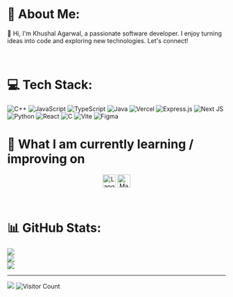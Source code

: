 # 💫 About Me:
👋 Hi, I'm Khushal Agarwal, a passionate software developer. I enjoy turning ideas into code and exploring new technologies. Let's connect!<br><br><br>


# 💻 Tech Stack:
![C++](https://img.shields.io/badge/c++-%2300599C.svg?style=for-the-badge&logo=c%2B%2B&logoColor=white) ![JavaScript](https://img.shields.io/badge/javascript-%23323330.svg?style=for-the-badge&logo=javascript&logoColor=%23F7DF1E) ![TypeScript](https://img.shields.io/badge/typescript-%23007ACC.svg?style=for-the-badge&logo=typescript&logoColor=white) ![Java](https://img.shields.io/badge/java-%23ED8B00.svg?style=for-the-badge&logo=openjdk&logoColor=white) ![Vercel](https://img.shields.io/badge/vercel-%23000000.svg?style=for-the-badge&logo=vercel&logoColor=white) ![Express.js](https://img.shields.io/badge/express.js-%23404d59.svg?style=for-the-badge&logo=express&logoColor=%2361DAFB) ![Next JS](https://img.shields.io/badge/Next-black?style=for-the-badge&logo=next.js&logoColor=white) ![Python](https://img.shields.io/badge/python-3670A0?style=for-the-badge&logo=python&logoColor=ffdd54) ![React](https://img.shields.io/badge/react-%2320232a.svg?style=for-the-badge&logo=react&logoColor=%2361DAFB) ![C](https://img.shields.io/badge/c-%2300599C.svg?style=for-the-badge&logo=c&logoColor=white) ![Vite](https://img.shields.io/badge/vite-%23646CFF.svg?style=for-the-badge&logo=vite&logoColor=white) ![Figma](https://img.shields.io/badge/figma-%23F24E1E.svg?style=for-the-badge&logo=figma&logoColor=white)
<br>

# 📖  What I am currently learning / improving on
<p align="center">
<!-- <img src="https://img.shields.io/badge/Rust-F54D01?logo=rust&logoColor=564438" alt="rust logo" title="Rust" height="25" /> -->
<!-- <img src="https://img.shields.io/badge/Blockchain-282C34?logo=ethereum&logoColor=7870e5" alt="Blockchain logo" title="Blockchain" height="25" /> -->
<img src="https://img.shields.io/badge/LangChain-FF8C00?logo=langchain&logoColor=000000" alt="LangChain" title="Langchain" height="30" />
<img src="https://img.shields.io/badge/Machine Learning-282C34?logo=openai&logoColor=7870e5" alt="Machine Learning" title="Machine Learning" height="30" />
</p>
<br/>

# 📊 GitHub Stats:
![](https://github-readme-stats.vercel.app/api?username=khushal1512&theme=dark&hide_border=false&include_all_commits=false&count_private=false)<br/>
![](https://nirzak-streak-stats.vercel.app/?user=khushal1512&theme=dark&hide_border=false)<br/>
![](https://github-readme-stats.vercel.app/api/top-langs/?username=khushal1512&theme=dark&hide_border=false&include_all_commits=false&count_private=false&layout=compact)

 
---
[![](https://visitcount.itsvg.in/api?id=khushal1512&icon=0&color=0)](https://visitcount.itsvg.in)
![Visitor Count](https://profile-counter.glitch.me/khushal1512/count.svg)
<!-- Proudly created with GPRM ( https://gprm.itsvg.in ) -->
